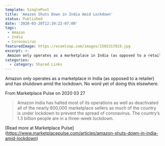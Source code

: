 ```yaml
---
template: SinglePost
title: 'Amazon Shuts Down in India Amid Lockdown'
status: Published
date: '2020-03-28T12:39:22-07:00'
tags:
 - Amazon
 - India
 - Coronavirus
featuredImage: https://ecomloop.com/images/1585317819.jpg
excerpt: >-
 Amazon only operates as a marketplace in India (as opposed to a retailer) and has shutdown amid the lockdown. No word yet of doing this elsewhere.
categories:
  - category: Shared Links
---
```

Amazon only operates as a marketplace in India (as opposed to a retailer) and has shutdown amid the lockdown. No word yet of doing this elsewhere.

From Marketplace Pulse on 2020 03 27
> Amazon India has halted most of its operations as well as deactivated all of the nearly 600,000 marketplace sellers as much of the country is under lockdown to prevent the spread of coronavirus. The country’s 1.3 billion people are in a three-week lockdown.

[Read more at Marketplace Pulse] (https://www.marketplacepulse.com/articles/amazon-shuts-down-in-india-amid-lockdown)
